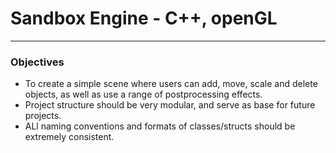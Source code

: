 # Sandbox Engine - C++, openGL
---
### Objectives
- To create a simple scene where users can add, move, scale and delete objects, as well as use a 
range of postprocessing effects.
- Project structure should be very modular, and serve as base for future projects.
- ALl naming conventions and formats of classes/structs should be extremely consistent. 


